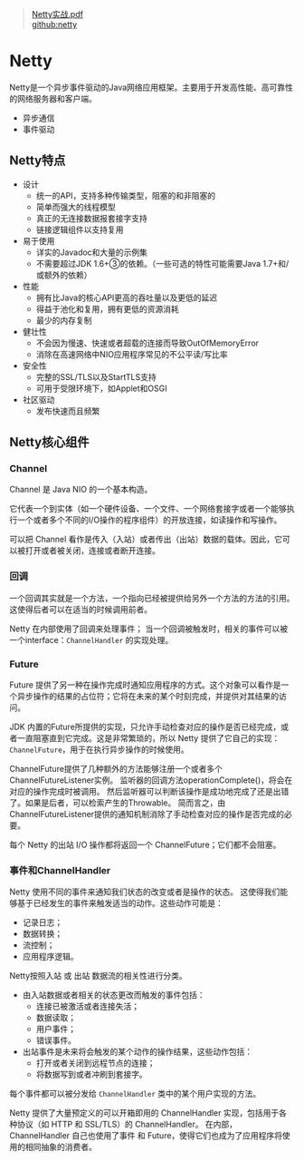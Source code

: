 > [Netty实战.pdf](../resources/static/doc/Netty实战.pdf)  
> [github:netty](https://github.com/netty/netty)  


# Netty

Netty是一个异步事件驱动的Java网络应用框架。主要用于开发高性能、高可靠性的网络服务器和客户端。

- 异步通信
- 事件驱动

## Netty特点
- 设计
    - 统一的API，支持多种传输类型，阻塞的和非阻塞的
    - 简单而强大的线程模型
    - 真正的无连接数据报套接字支持
    - 链接逻辑组件以支持复用
- 易于使用
    - 详实的Javadoc和大量的示例集
    - 不需要超过JDK 1.6+③的依赖。（一些可选的特性可能需要Java 1.7+和/或额外的依赖）
- 性能
    - 拥有比Java的核心API更高的吞吐量以及更低的延迟
    - 得益于池化和复用，拥有更低的资源消耗
    - 最少的内存复制
- 健壮性
    - 不会因为慢速、快速或者超载的连接而导致OutOfMemoryError
    - 消除在高速网络中NIO应用程序常见的不公平读/写比率
- 安全性
    - 完整的SSL/TLS以及StartTLS支持
    - 可用于受限环境下，如Applet和OSGI
- 社区驱动
    - 发布快速而且频繁
  

## Netty核心组件

### Channel
Channel 是 Java NIO 的一个基本构造。

它代表一个到实体（如一个硬件设备、一个文件、一个网络套接字或者一个能够执行一个或者多个不同的I/O操作的程序组件）的开放连接，如读操作和写操作。

可以把 Channel 看作是传入（入站）或者传出（出站）数据的载体。因此，它可以被打开或者被关闭，连接或者断开连接。

### 回调
一个回调其实就是一个方法，一个指向已经被提供给另外一个方法的方法的引用。这使得后者可以在适当的时候调用前者。

Netty 在内部使用了回调来处理事件；
当一个回调被触发时，相关的事件可以被一个interface：`ChannelHandler` 的实现处理。

### Future
Future 提供了另一种在操作完成时通知应用程序的方式。这个对象可以看作是一个异步操作的结果的占位符；它将在未来的某个时刻完成，并提供对其结果的访问。

JDK 内置的Future所提供的实现，只允许手动检查对应的操作是否已经完成，或者一直阻塞直到它完成。这是非常繁琐的，所以 Netty 提供了它自己的实现：`ChannelFuture`，用于在执行异步操作的时候使用。

ChannelFuture提供了几种额外的方法能够注册一个或者多个ChannelFutureListener实例。
监听器的回调方法operationComplete()，将会在对应的操作完成时被调用。
然后监听器可以判断该操作是成功地完成了还是出错了。如果是后者，可以检索产生的Throwable。
简而言之，由ChannelFutureListener提供的通知机制消除了手动检查对应的操作是否完成的必要。

每个 Netty 的出站 I/O 操作都将返回一个 ChannelFuture；它们都不会阻塞。

### 事件和ChannelHandler
Netty 使用不同的事件来通知我们状态的改变或者是操作的状态。
这使得我们能够基于已经发生的事件来触发适当的动作。这些动作可能是：
- 记录日志；
- 数据转换；
- 流控制；
- 应用程序逻辑。

Netty按照入站 或 出站 数据流的相关性进行分类。
- 由入站数据或者相关的状态更改而触发的事件包括：
  - 连接已被激活或者连接失活；
  - 数据读取；
  - 用户事件；
  - 错误事件。
- 出站事件是未来将会触发的某个动作的操作结果，这些动作包括：
  - 打开或者关闭到远程节点的连接；
  - 将数据写到或者冲刷到套接字。

每个事件都可以被分发给 `ChannelHandler` 类中的某个用户实现的方法。

Netty 提供了大量预定义的可以开箱即用的 ChannelHandler 实现，包括用于各种协议（如 HTTP 和 SSL/TLS）的 ChannelHandler。
在内部，ChannelHandler 自己也使用了事件 和 Future，使得它们也成为了应用程序将使用的相同抽象的消费者。






